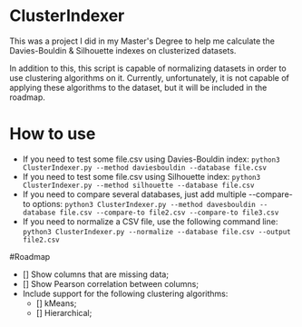 # ClusterIndexer

This was a project I did in my Master's Degree to help me calculate the Davies-Bouldin &amp; Silhouette indexes on clusterized datasets.

In addition to this, this script is capable of normalizing datasets in order to use clustering algorithms on it. Currently, unfortunately, it is not capable of applying these algorithms to the dataset, but it will be included in the roadmap.

# How to use

- If you need to test some file.csv using Davies-Bouldin index:
`python3 ClusterIndexer.py --method daviesbouldin --database file.csv`
- If you need to test some file.csv using Silhouette index:
`python3 ClusterIndexer.py --method silhouette --database file.csv`
- If you need to compare several databases, just add multiple --compare-to options:
`python3 ClusterIndexer.py --method davesbouldin --database file.csv --compare-to file2.csv --compare-to file3.csv`
- If you need to normalize a CSV file, use the following command line:
`python3 ClusterIndexer.py --normalize --database file.csv --output file2.csv`

#Roadmap

- [] Show columns that are missing data;
- [] Show Pearson correlation between columns;
- Include support for the following clustering algorithms:
  - [] kMeans;
  - [] Hierarchical;

